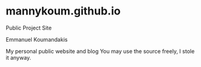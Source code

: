 # mannykoum.github.io
Public Project Site

Emmanuel Koumandakis

My personal public website and blog
You may use the source freely, I stole it anyway.
